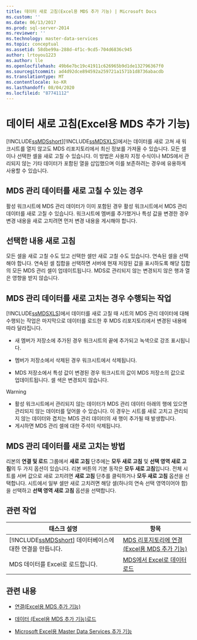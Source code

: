 ```yaml
---
title: 데이터 새로 고침(Excel용 MDS 추가 기능) | Microsoft Docs
ms.custom: ''
ms.date: 06/13/2017
ms.prod: sql-server-2014
ms.reviewer: ''
ms.technology: master-data-services
ms.topic: conceptual
ms.assetid: 58dbe99a-288d-4f1c-9cd5-704d6836c945
author: lrtoyou1223
ms.author: lle
ms.openlocfilehash: 49b6e7bc19c41911c626965b9d1de132796367f0
ms.sourcegitcommit: ad4d92dce894592a259721a1571b1d8736abacdb
ms.translationtype: MT
ms.contentlocale: ko-KR
ms.lasthandoff: 08/04/2020
ms.locfileid: "87741112"
---
```

# <a name="refreshing-data-mds-add-in-for-excel"></a>데이터 새로 고침(Excel용 MDS 추가 기능)
  [!INCLUDE[ssMDSshort](../../includes/ssmdsshort-md.md)][!INCLUDE[ssMDSXLS](../../includes/ssmdsxls-md.md)]에서는 데이터를 새로 고쳐 새 워크시트를 열지 않고도 MDS 리포지토리에서 최신 정보를 가져올 수 있습니다. 모든 셀이나 선택한 셀을 새로 고칠 수 있습니다. 이 방법은 사용자 지정 수식이나 MDS에서 관리되지 않는 기타 데이터가 포함된 열을 삽입했으며 이를 보존하려는 경우에 유용하게 사용할 수 있습니다.  
  
## <a name="when-you-can-refresh-mds-managed-data"></a>MDS 관리 데이터를 새로 고칠 수 있는 경우  
 활성 워크시트에 MDS 관리 데이터가 이미 포함된 경우 활성 워크시트에서 MDS 관리 데이터를 새로 고칠 수 있습니다. 워크시트에 멤버를 추가했거나 특성 값을 변경한 경우 변경 내용을 새로 고치려면 먼저 변경 내용을 게시해야 합니다.  
  
## <a name="refreshing-a-selection"></a>선택한 내용 새로 고침  
 모든 셀을 새로 고칠 수도 있고 선택한 셀만 새로 고칠 수도 있습니다. 연속된 셀을 선택해야 합니다. 연속된 셀 집합을 선택하면 서버에 현재 저장된 값을 표시하도록 해당 집합의 모든 MDS 관리 셀이 업데이트됩니다. MDS로 관리되지 않는 변경되지 않은 행과 열은 영향을 받지 않습니다.  
  
## <a name="what-happens-when-you-refresh-mds-managed-data"></a>MDS 관리 데이터를 새로 고치는 경우 수행되는 작업  
 [!INCLUDE[ssMDSXLS](../../includes/ssmdsxls-md.md)]에서 데이터를 새로 고칠 때 시트의 MDS 관리 데이터에 대해 수행되는 작업은 마지막으로 데이터를 로드한 후 MDS 리포지토리에서 변경된 내용에 따라 달라집니다.  
  
-   새 멤버가 저장소에 추가된 경우 워크시트의 끝에 추가되고 녹색으로 강조 표시됩니다.  
  
-   멤버가 저장소에서 삭제된 경우 워크시트에서 삭제됩니다.  
  
-   MDS 저장소에서 특성 값이 변경된 경우 워크시트의 값이 MDS 저장소의 값으로 업데이트됩니다. 셀 색은 변경되지 않습니다.  
  
> [!WARNING]
>  -   활성 워크시트에서 관리되지 않는 데이터가 MDS 관리 데이터 아래의 행에 있으면 관리되지 않는 데이터를 덮어쓸 수 있습니다. 이 경우는 시트를 새로 고치고 관리되지 않는 데이터와 겹치는 MDS 관리 데이터의 새 행이 추가될 때 발생합니다.  
> -   게시하면 MDS 관리 셀에 대한 주석이 삭제됩니다.  
  
## <a name="how-to-refresh-mds-managed-data"></a>MDS 관리 데이터를 새로 고치는 방법  
 리본의 **연결 및 로드** 그룹에서 **새로 고침** 단추에는 **모두 새로 고침** 및 **선택 영역 새로 고침**의 두 가지 옵션이 있습니다. 리본 버튼의 기본 동작은 **모두 새로 고침**입니다. 전체 시트를 서버 값으로 새로 고치려면 **새로 고침** 단추를 클릭하거나 **모두 새로 고침** 옵션을 선택합니다. 시트에서 일부 셀만 새로 고치려면 해당 셀(하나의 연속 선택 영역이어야 함)을 선택하고 **선택 영역 새로 고침** 옵션을 선택합니다.  
  
## <a name="related-tasks"></a>관련 작업  
  
|태스크 설명|항목|  
|----------------------|-----------|  
|[!INCLUDE[ssMDSshort](../../includes/ssmdsshort-md.md)] 데이터베이스에 대한 연결을 만듭니다.|[MDS 리포지토리에 연결&#40;Excel용 MDS 추가 기능&#41;](connect-to-an-mds-repository-mds-add-in-for-excel.md)|  
|MDS 데이터를 Excel로 로드합니다.|[MDS에서 Excel로 데이터 로드](export-data-to-excel-from-master-data-services.md)|  
  
## <a name="related-content"></a>관련 내용  
  
-   [연결&#40;Excel용 MDS 추가 기능&#41;](connections-mds-add-in-for-excel.md)  
  
-   [데이터 &#40;Excel용 MDS 추가 기능&#41;로드](overview-exporting-data-to-excel-mds-add-in-for-excel.md)  
  
-   [Microsoft Excel용 Master Data Services 추가 기능](master-data-services-add-in-for-microsoft-excel.md)  
  
  
